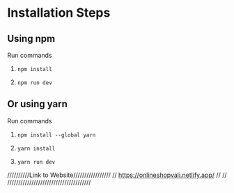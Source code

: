 # Installation Steps



## Using npm

Run commands

1) ```npm install```


2) ```npm run dev```


## Or using yarn

Run commands 

1) ```npm install --global yarn```

2) ```yarn install```

3) ```yarn run dev```


//////////Link to Website/////////////////
                                       //
https://onlineshopvali.netlify.app/   // 
                                     //
//////////////////////////////////////
